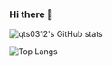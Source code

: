 ### Hi there 👋

![qts0312's GitHub stats](https://github-readme-stats-ten-eta-52.vercel.app/api?username=qts0312&show_icons=true&)

![Top Langs](https://github-readme-stats-ten-eta-52.vercel.app/api/top-langs/?username=qts0312&exclude_repo=Pintos)

<!--
**qts0312** is a ✨ _special_ ✨ repository because its `README.md` (this file) appears on your GitHub profile.

Here are some ideas to get you started:

- 🔭 I’m currently working on ...
- 🌱 I’m currently learning ...
- 👯 I’m looking to collaborate on ...
- 🤔 I’m looking for help with ...
- 💬 Ask me about ...
- 📫 How to reach me: ...
- 😄 Pronouns: ...
- ⚡ Fun fact: ...
-->
